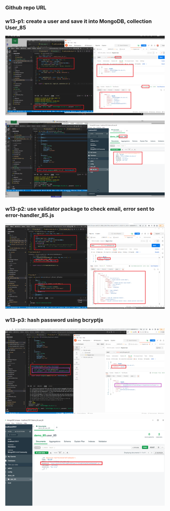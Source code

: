 ### Github repo URL

### w13-p1: create a user and save it into MongoDB, collection User_85

![](w13-p1-1.png)

![](w13-p1-2.png)

### w13-p2: use validator package to check email, error sent to error-handler_85.js

![](w13-p2.png)

### w13-p3: hash password using bcryptjs

![](w13-p3-1.png)

![](w13-p3-2.png)
